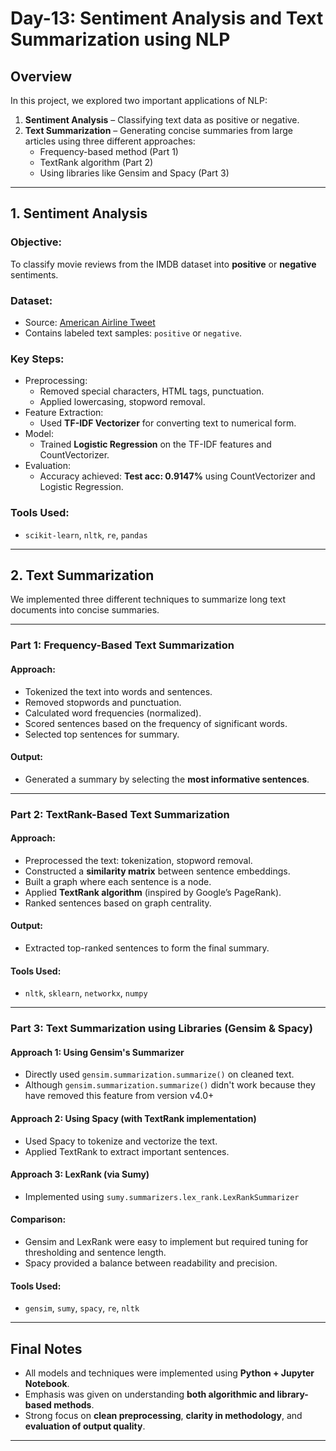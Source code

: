 # Day-13: Sentiment Analysis and Text Summarization using NLP

## Overview

In this project, we explored two important applications of NLP:
1. **Sentiment Analysis** – Classifying text data as positive or negative.
2. **Text Summarization** – Generating concise summaries from large articles using three different approaches:
   - Frequency-based method (Part 1)
   - TextRank algorithm (Part 2)
   - Using libraries like Gensim and Spacy (Part 3)

---

## 1. Sentiment Analysis

### Objective:
To classify movie reviews from the IMDB dataset into **positive** or **negative** sentiments.

### Dataset:
- Source: [American Airline Tweet](https://lazyprogrammer.me/course_files/AirlineTweets.csv)
- Contains labeled text samples: `positive` or `negative`.

### Key Steps:
- Preprocessing:
  - Removed special characters, HTML tags, punctuation.
  - Applied lowercasing, stopword removal.
- Feature Extraction:
  - Used **TF-IDF Vectorizer** for converting text to numerical form.
- Model:
  - Trained **Logistic Regression** on the TF-IDF features and CountVectorizer.
- Evaluation:
  - Accuracy achieved: **Test acc: 0.9147%** using CountVectorizer and Logistic Regression.

### Tools Used:
- `scikit-learn`, `nltk`, `re`, `pandas`

---

## 2. Text Summarization

We implemented three different techniques to summarize long text documents into concise summaries.

---

### Part 1: Frequency-Based Text Summarization

#### Approach:
- Tokenized the text into words and sentences.
- Removed stopwords and punctuation.
- Calculated word frequencies (normalized).
- Scored sentences based on the frequency of significant words.
- Selected top sentences for summary.

#### Output:
- Generated a summary by selecting the **most informative sentences**.

---

### Part 2: TextRank-Based Text Summarization

#### Approach:
- Preprocessed the text: tokenization, stopword removal.
- Constructed a **similarity matrix** between sentence embeddings.
- Built a graph where each sentence is a node.
- Applied **TextRank algorithm** (inspired by Google’s PageRank).
- Ranked sentences based on graph centrality.

#### Output:
- Extracted top-ranked sentences to form the final summary.

#### Tools Used:
- `nltk`, `sklearn`, `networkx`, `numpy`

---

### Part 3: Text Summarization using Libraries (Gensim & Spacy)

#### Approach 1: Using Gensim's Summarizer
- Directly used `gensim.summarization.summarize()` on cleaned text.
- Although `gensim.summarization.summarize()` didn't work because they have removed this feature from version v4.0+

#### Approach 2: Using Spacy (with TextRank implementation)
- Used Spacy to tokenize and vectorize the text.
- Applied TextRank to extract important sentences.

#### Approach 3: LexRank (via Sumy)
- Implemented using `sumy.summarizers.lex_rank.LexRankSummarizer`

#### Comparison:
- Gensim and LexRank were easy to implement but required tuning for thresholding and sentence length.
- Spacy provided a balance between readability and precision.

#### Tools Used:
- `gensim`, `sumy`, `spacy`, `re`, `nltk`

---

## Final Notes

- All models and techniques were implemented using **Python + Jupyter Notebook**.
- Emphasis was given on understanding **both algorithmic and library-based methods**.
- Strong focus on **clean preprocessing**, **clarity in methodology**, and **evaluation of output quality**.

---

